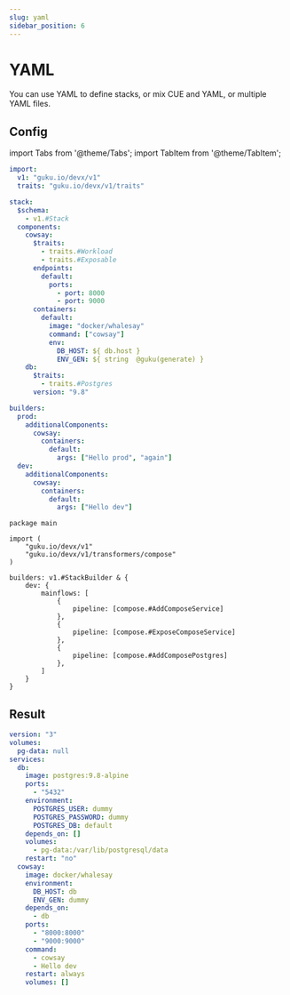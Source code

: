 ```yaml
---
slug: yaml
sidebar_position: 6
---
```


# YAML

You can use YAML to define stacks, or mix CUE and YAML, or multiple YAML files.

## Config

import Tabs from '@theme/Tabs';
import TabItem from '@theme/TabItem';

<Tabs>
  <TabItem value="stack.devx.yaml" label="stack.devx.yaml" default>

```yaml
import:
  v1: "guku.io/devx/v1"
  traits: "guku.io/devx/v1/traits"

stack:
  $schema:
    - v1.#Stack
  components:
    cowsay:
      $traits:
        - traits.#Workload
        - traits.#Exposable
      endpoints:
        default:
          ports:
            - port: 8000
            - port: 9000
      containers:
        default:
          image: "docker/whalesay"
          command: ["cowsay"]
          env:
            DB_HOST: ${ db.host }
            ENV_GEN: ${ string  @guku(generate) }
    db:
      $traits:
        - traits.#Postgres
      version: "9.8"

builders:
  prod:
    additionalComponents:
      cowsay:
        containers:
          default:
            args: ["Hello prod", "again"]
  dev:
    additionalComponents:
      cowsay:
        containers:
          default:
            args: ["Hello dev"]
```

  </TabItem>
  <TabItem value="builder.cue" label="builder.cue">

```cue
package main

import (
	"guku.io/devx/v1"
	"guku.io/devx/v1/transformers/compose"
)

builders: v1.#StackBuilder & {
	dev: {
		mainflows: [
			{
				pipeline: [compose.#AddComposeService]
			},
			{
				pipeline: [compose.#ExposeComposeService]
			},
			{
				pipeline: [compose.#AddComposePostgres]
			},
		]
	}
}
```

  </TabItem>
</Tabs>


## Result

```yaml title="build/dev/compose/docker-compose.yml"
version: "3"
volumes:
  pg-data: null
services:
  db:
    image: postgres:9.8-alpine
    ports:
      - "5432"
    environment:
      POSTGRES_USER: dummy
      POSTGRES_PASSWORD: dummy
      POSTGRES_DB: default
    depends_on: []
    volumes:
      - pg-data:/var/lib/postgresql/data
    restart: "no"
  cowsay:
    image: docker/whalesay
    environment:
      DB_HOST: db
      ENV_GEN: dummy
    depends_on:
      - db
    ports:
      - "8000:8000"
      - "9000:9000"
    command:
      - cowsay
      - Hello dev
    restart: always
    volumes: []
```